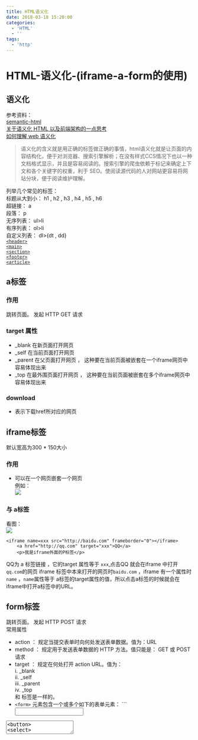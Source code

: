 ```yaml
---
title: HTML语义化
date: 2018-03-18 15:20:00
categories:
  - 'HTML'
  - ''
tags:
  - 'http'
---
```

# HTML-语义化-(iframe-a-form的使用)

## 语义化
参考资料：  
[semantic-html](http://justineo.github.io/slideshows/semantic-html/)  
[关于语义化 HTML 以及前端架构的一点思考](http://www.oschina.net/translate/about-html-semantics-front-end-architecture)  
[如何理解 web 语义化](http://www.zhihu.com/question/20455165)

>语义化的含义就是用正确的标签做正确的事情，html语义化就是让页面的内容结构化，便于对浏览器、搜索引擎解析；在没有样式CCS情况下也以一种文档格式显示，并且是容易阅读的。搜索引擎的爬虫依赖于标记来确定上下文和各个关键字的权重，利于 SEO。使阅读源代码的人对网站更容易将网站分块，便于阅读维护理解。

列举几个常见的标签：  
标题从大到小： h1 , h2 , h3 , h4 , h5 , h6  
超链接： a  
段落： p  
无序列表： ul>li  
有序列表： ol>li  
自定义列表： dl>{dt , dd}  
[`<header>`](http://www.runoob.com/tags/tag-header.html)  
[`<main>`](https://developer.mozilla.org/zh-CN/docs/Web/HTML/Element/main)  
[`<section>`](https://developer.mozilla.org/zh-CN/docs/Web/HTML/Element/section)  
[`<footer>`](https://developer.mozilla.org/zh-CN/docs/Web/HTML/Element/footer)  
[`<article>`](https://developer.mozilla.org/zh-CN/docs/Web/HTML/Element/article)

## a标签

### 作用
跳转页面。 发起 HTTP GET 请求

### target 属性
- _blank 在新页面打开网页
- _self 在当前页面打开网页  
- _parent 在父页面打开网页  ， 这种要在当前页面被嵌套在一个iframe网页中容易体现出来
- _top 在最外围页面打开网页 ， 这种要在当前页面被嵌套在多个iframe网页中容易体现出来

### download
- 表示下载href所对应的网页

## iframe标签

默认宽高为300 * 150大小

### 作用
- 可以在一个网页嵌套一个网页  
例如：  
![](http://ww1.sinaimg.cn/large/006WOZytgy1fpg8heal7qj309508sdfv.jpg)

### 与 a标签

看图：  
![](http://ww1.sinaimg.cn/large/006WOZytgy1fpgqn7mfjuj309i084gm1.jpg)  
```
<iframe name=xxx src="http://baidu.com" frameborder="0"></iframe>
    <a href="http://qq.com" target="xxx">QQ</a>
    <p>我是iframe外面的P标签</p>
```

QQ为 a 标签链接  ，它的target 属性等于 `xxx`,点击QQ 就会在iframe 中打开`qq.com`的网页
iframe 标签中本来打开的网页时`baidu.com` ，iframe 有一个属性时`name` ，`name`属性等于 a标签的target属性的值，所以点击a标签的时候就会在iframe中打开a标签中的URL。

## form标签

跳转页面。 发起 HTTP POST 请求  
常用属性
- action ：  规定当提交表单时向何处发送表单数据。值为：URL
- method ：  规定用于发送表单数据的 HTTP 方法。值只能是： GET 或 POST请求
- target ：  规定在何处打开 action URL。值为：	
 i. _blank  
 ii. _self  
 iii. _parent  
 iv. _top  
 和 标签是一样的。  
-  `<form>` 元素包含一个或多个如下的表单元素：   ```<input>
<textarea>
<button>
<select>
<option>
<optgroup>
<fieldset>
<label>
```  

### input标签
type属性:
 1. text： 简单文本输入
 2. password： 加密文本输入
 3. radio： 单选框 ，相同的name ，为一组单选框
 4. chekbox： 复选框 ， 相同的name ，为一组复选框
 5. reset： 重置按钮 ，value为按钮名字，重置之前所有的输入
 6. submit：提交按钮 ，value为按钮名字 ，将输入的内容提交至 form 标签的 action属性对应的URL中
 7. button： 普通按钮 ，value为按钮名字
- 注意： 要想输入的内容能提交 ， 需要加一个name属性

require属性： 加了这个属性就表示，输入框中必须有输入

lable : lable for id , lable标签for 中值  ，对应lable想关联的标签的id 值。

textarea: 文本输入框

select ： 下拉菜单 ， option为选项